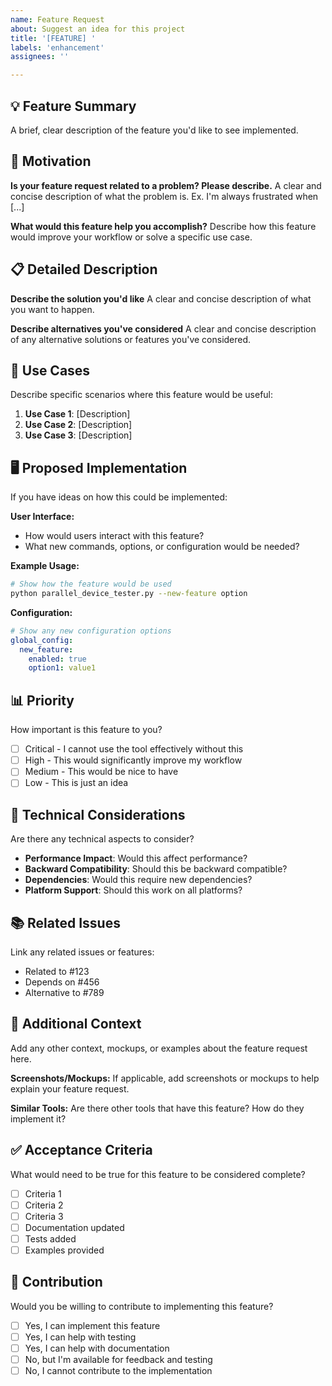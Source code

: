```yaml
---
name: Feature Request
about: Suggest an idea for this project
title: '[FEATURE] '
labels: 'enhancement'
assignees: ''

---
```


## 💡 Feature Summary

A brief, clear description of the feature you'd like to see implemented.

## 🚀 Motivation

**Is your feature request related to a problem? Please describe.**
A clear and concise description of what the problem is. Ex. I'm always frustrated when [...]

**What would this feature help you accomplish?**
Describe how this feature would improve your workflow or solve a specific use case.

## 📋 Detailed Description

**Describe the solution you'd like**
A clear and concise description of what you want to happen.

**Describe alternatives you've considered**
A clear and concise description of any alternative solutions or features you've considered.

## 🎯 Use Cases

Describe specific scenarios where this feature would be useful:

1. **Use Case 1**: [Description]
2. **Use Case 2**: [Description]
3. **Use Case 3**: [Description]

## 🖥️ Proposed Implementation

If you have ideas on how this could be implemented:

**User Interface:**
- How would users interact with this feature?
- What new commands, options, or configuration would be needed?

**Example Usage:**
```bash
# Show how the feature would be used
python parallel_device_tester.py --new-feature option
```

**Configuration:**
```yaml
# Show any new configuration options
global_config:
  new_feature:
    enabled: true
    option1: value1
```

## 📊 Priority

How important is this feature to you?

- [ ] Critical - I cannot use the tool effectively without this
- [ ] High - This would significantly improve my workflow
- [ ] Medium - This would be nice to have
- [ ] Low - This is just an idea

## 🔧 Technical Considerations

Are there any technical aspects to consider?

- **Performance Impact**: Would this affect performance?
- **Backward Compatibility**: Should this be backward compatible?
- **Dependencies**: Would this require new dependencies?
- **Platform Support**: Should this work on all platforms?

## 📚 Related Issues

Link any related issues or features:

- Related to #123
- Depends on #456
- Alternative to #789

## 📁 Additional Context

Add any other context, mockups, or examples about the feature request here.

**Screenshots/Mockups:**
If applicable, add screenshots or mockups to help explain your feature request.

**Similar Tools:**
Are there other tools that have this feature? How do they implement it?

## ✅ Acceptance Criteria

What would need to be true for this feature to be considered complete?

- [ ] Criteria 1
- [ ] Criteria 2
- [ ] Criteria 3
- [ ] Documentation updated
- [ ] Tests added
- [ ] Examples provided

## 🤝 Contribution

Would you be willing to contribute to implementing this feature?

- [ ] Yes, I can implement this feature
- [ ] Yes, I can help with testing
- [ ] Yes, I can help with documentation
- [ ] No, but I'm available for feedback and testing
- [ ] No, I cannot contribute to the implementation 
